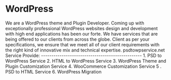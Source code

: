 # WordPress
We are a WordPress theme and Plugin Developer. Coming up with exceptionally professional WordPress websites design and development with high end applications has been our forte. We have services that are being offered to our clients from across the globe. Client as per your specifications, we ensure that we meet all of our client requirements with the right kind of innovative mix and technical expertise.  psdtowpservice.net Service Provide: ------------------------------------------------- 1. PSD to WordPress Service 2. HTML to WordPress Service 3. WordPress Theme and Plugin Customization Service 4. WooCommerce Customization Service 5 . PSD to HTML Service 6. WordPress Migration
